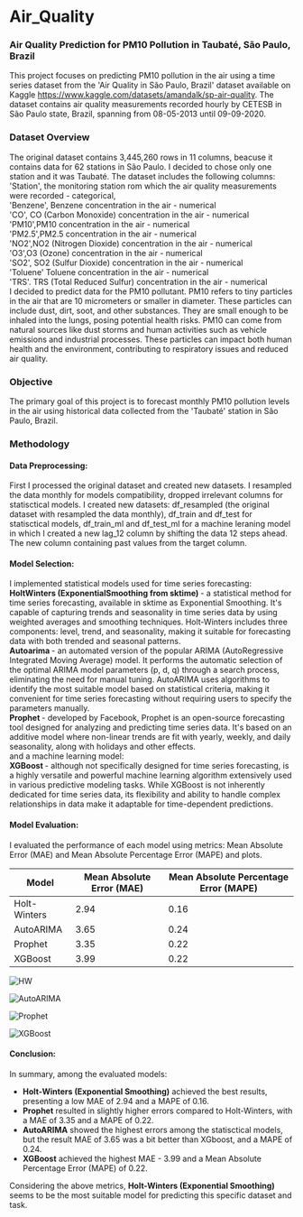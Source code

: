 # Air_Quality
### Air Quality Prediction for PM10 Pollution in Taubaté, São Paulo, Brazil
This project focuses on predicting PM10 pollution in the air using a time series dataset from the 'Air Quality in São Paulo, Brazil' dataset available on Kaggle https://www.kaggle.com/datasets/amandalk/sp-air-quality. The dataset contains air quality measurements recorded hourly by CETESB in São Paulo state, Brazil, spanning from 08-05-2013 until 09-09-2020.
### Dataset Overview
The original dataset contains 3,445,260 rows in 11 columns, beacuse it contains data for 62 stations in São Paulo. I decided to chose only one station and it was Taubaté.
The dataset includes the following columns:<br>
'Station', the monitoring station rom which the air quality measurements were recorded - categorical, <br>
'Benzene', Benzene concentration in the air - numerical <br>
'CO', CO (Carbon Monoxide) concentration in the air - numerical <br>
'PM10',PM10 concentration in the air - numerical <br>
'PM2.5',PM2.5 concentration in the air - numerical <br>
'NO2',NO2 (Nitrogen Dioxide) concentration in the air - numerical <br>
'O3',O3 (Ozone) concentration in the air - numerical <br>
'SO2', SO2 (Sulfur Dioxide) concentration in the air - numerical <br>
'Toluene' Toluene concentration in the air - numerical  <br>
'TRS'. TRS (Total Reduced Sulfur) concentration in the air - numerical <br>
 I decided to predict data for the PM10 pollutant. PM10 refers to tiny particles in the air that are 10 micrometers or smaller in diameter. These particles can include dust, dirt, soot, and other substances. They are small enough to be inhaled into the lungs, posing potential health risks. PM10 can come from natural sources like dust storms and human activities such as vehicle emissions and industrial processes. These particles can impact both human health and the environment, contributing to respiratory issues and reduced air quality.
### Objective
The primary goal of this project is to forecast monthly PM10 pollution levels in the air using historical data collected from the 'Taubaté' station in São Paulo, Brazil.
### Methodology
#### Data Preprocessing: 
First I processed the original dataset and created new datasets. I resampled the data monthly for models compatibility, dropped irrelevant columns for statisctical models. I created new datasets: df_resampled (the original dataset with resampled the data monthly), df_train and df_test for statisctical models, df_train_ml and df_test_ml for a machine leraning model in which I created a new lag_12 column by shifting the data 12 steps ahead. The new column containing past values from the target column. <br>
#### Model Selection:<br>
I implemented statistical models used for time series forecasting:<br>
<b> HoltWinters (ExponentialSmoothing from sktime) </b> - a statistical method for time series forecasting, available in sktime as Exponential Smoothing. It's capable of capturing trends and seasonality in time series data by using weighted averages and smoothing techniques. Holt-Winters includes three components: level, trend, and seasonality, making it suitable for forecasting data with both trended and seasonal patterns.<br>
<b> Autoarima </b> - an automated version of the popular ARIMA (AutoRegressive Integrated Moving Average) model. It performs the automatic selection of the optimal ARIMA model parameters (p, d, q) through a search process, eliminating the need for manual tuning. AutoARIMA uses algorithms to identify the most suitable model based on statistical criteria, making it convenient for time series forecasting without requiring users to specify the parameters manually.
 <br>
<b> Prophet </b> - developed by Facebook, Prophet is an open-source forecasting tool designed for analyzing and predicting time series data. It's based on an additive model where non-linear trends are fit with yearly, weekly, and daily seasonality, along with holidays and other effects.<br>
and a machine learning model:<br>
<b> XGBoost </b> - although not specifically designed for time series forecasting, is a highly versatile and powerful machine learning algorithm extensively used in various predictive modeling tasks. While XGBoost is not inherently dedicated for time series data, its flexibility and ability to handle complex relationships in data make it adaptable for time-dependent predictions.<br>
#### Model Evaluation: 
I evaluated the performance of each model using metrics: Mean Absolute Error (MAE) and Mean Absolute Percentage Error (MAPE) and plots.

| Model          | Mean Absolute Error (MAE) | Mean Absolute Percentage Error (MAPE) |
|----------------|---------------------------|---------------------------------------|
| Holt-Winters   | 2.94                      | 0.16                                  |
| AutoARIMA      | 3.65                      | 0.24                                  |
| Prophet        | 3.35                      | 0.22                                  |
| XGBoost        | 3.99                      | 0.22                                  |

![HW](https://github.com/sylwiaSekula/Air_Quality/assets/110921660/3336886f-1698-44ee-a323-520b6549dc18)

![AutoARIMA](https://github.com/sylwiaSekula/Air_Quality/assets/110921660/343cb315-332a-4373-bbdc-2c2c81ca911e)

![Prophet](https://github.com/sylwiaSekula/Air_Quality/assets/110921660/2946b4ae-fd66-4d29-9ceb-a6438590a219)

![XGBoost](https://github.com/sylwiaSekula/Air_Quality/assets/110921660/cc1ed366-9489-4a32-ae60-873b44428d8a)

#### Conclusion:<br>

In summary, among the evaluated models:
- **Holt-Winters (Exponential Smoothing)** achieved the best results, presenting a low MAE of 2.94 and a MAPE of 0.16.
- **Prophet** resulted in slightly higher errors compared to Holt-Winters, with a MAE of 3.35 and a MAPE of 0.22.
- **AutoARIMA** showed the highest errors among the statisctical models, but the result MAE of 3.65 was a bit better than XGboost, and a MAPE of 0.24.
- **XGBoost** achieved the highest MAE - 3.99 and a Mean Absolute Percentage Error (MAPE) of 0.22.

Considering the above metrics, **Holt-Winters (Exponential Smoothing)** seems to be the most suitable model for predicting this specific dataset and task. 
